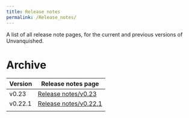 ```yaml
---
title: Release notes
permalink: /Release_notes/
---
```


A list of all release note pages, for the current and previous versions
of Unvanquished.

# Archive

| Version | Release notes page                                        |
|---------|-----------------------------------------------------------|
| v0.23   | [Release notes/v0.23](Release_notes_v0.23 "wikilink")     |
| v0.22.1 | [Release notes/v0.22.1](Release_notes_v0.22.1 "wikilink") |
|         |                                                           |